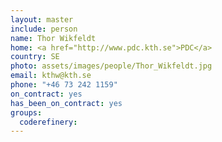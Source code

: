 ```yaml
---
layout: master
include: person
name: Thor Wikfeldt
home: <a href="http://www.pdc.kth.se">PDC</a>
country: SE
photo: assets/images/people/Thor_Wikfeldt.jpg
email: kthw@kth.se
phone: "+46 73 242 1159"
on_contract: yes
has_been_on_contract: yes
groups:
  coderefinery:
---
```

